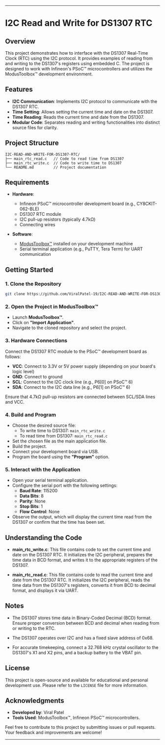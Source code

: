 
---

# I2C Read and Write for DS1307 RTC

## Overview

This project demonstrates how to interface with the DS1307 Real-Time Clock (RTC) using the I2C protocol. It provides examples of reading from and writing to the DS1307's registers using embedded C. The project is designed to work with Infineon's PSoC™ microcontrollers and utilizes the ModusToolbox™ development environment.

## Features

- **I2C Communication**: Implements I2C protocol to communicate with the DS1307 RTC.
- **Time Setting**: Allows setting the current time and date on the DS1307.
- **Time Reading**: Reads the current time and date from the DS1307.
- **Modular Code**: Separates reading and writing functionalities into distinct source files for clarity.

## Project Structure

```
I2C-READ-AND-WRITE-FOR-DS1307-RTC/
├── main_rtc_read.c   // Code to read time from DS1307
├── main_rtc_write.c  // Code to write time to DS1307
└── README.md         // Project documentation
```

## Requirements

- **Hardware**:
  - Infineon PSoC™ microcontroller development board (e.g., CY8CKIT-062-BLE)
  - DS1307 RTC module
  - I2C pull-up resistors (typically 4.7kΩ)
  - Connecting wires

- **Software**:
  - [ModusToolbox™](https://www.infineon.com/cms/en/design-support/tools/sdk/modustoolbox-software/) installed on your development machine
  - Serial terminal application (e.g., PuTTY, Tera Term) for UART communication

## Getting Started

### 1. Clone the Repository

```bash
git clone https://github.com/ViralPatel-19/I2C-READ-AND-WRITE-FOR-DS1307-RTC.git
```

### 2. Open the Project in ModusToolbox™

- Launch **ModusToolbox™**.
- Click on **"Import Application"**.
- Navigate to the cloned repository and select the project.

### 3. Hardware Connections

Connect the DS1307 RTC module to the PSoC™ development board as follows:

- **VCC**: Connect to 3.3V or 5V power supply (depending on your board's logic level)
- **GND**: Connect to ground
- **SCL**: Connect to the I2C clock line (e.g., P6[0] on PSoC™ 6)
- **SDA**: Connect to the I2C data line (e.g., P6[1] on PSoC™ 6)

Ensure that 4.7kΩ pull-up resistors are connected between SCL/SDA lines and VCC.

### 4. Build and Program

- Choose the desired source file:
  - To write time to DS1307: `main_rtc_write.c`
  - To read time from DS1307: `main_rtc_read.c`
- Set the chosen file as the main application file.
- Build the project.
- Connect your development board via USB.
- Program the board using the **"Program"** option.

### 5. Interact with the Application

- Open your serial terminal application.
- Configure the serial port with the following settings:
  - **Baud Rate**: 115200
  - **Data Bits**: 8
  - **Parity**: None
  - **Stop Bits**: 1
  - **Flow Control**: None
- Observe the output, which will display the current time read from the DS1307 or confirm that the time has been set.

## Understanding the Code

- **main_rtc_write.c**: This file contains code to set the current time and date on the DS1307 RTC. It initializes the I2C peripheral, prepares the time data in BCD format, and writes it to the appropriate registers of the DS1307.

- **main_rtc_read.c**: This file contains code to read the current time and date from the DS1307 RTC. It initializes the I2C peripheral, reads the time data from the DS1307's registers, converts it from BCD to decimal format, and displays it via UART.

## Notes

- The DS1307 stores time data in Binary-Coded Decimal (BCD) format. Ensure proper conversion between BCD and decimal when reading from or writing to the RTC.

- The DS1307 operates over I2C and has a fixed slave address of 0x68.

- For accurate timekeeping, connect a 32.768 kHz crystal oscillator to the DS1307's X1 and X2 pins, and a backup battery to the VBAT pin.

## License

This project is open-source and available for educational and personal development use. Please refer to the `LICENSE` file for more information.

## Acknowledgments

- **Developed by**: Viral Patel
- **Tools Used**: ModusToolbox™, Infineon PSoC™ microcontrollers.

Feel free to contribute to this project by submitting issues or pull requests. Your feedback and improvements are welcome!

--- 
